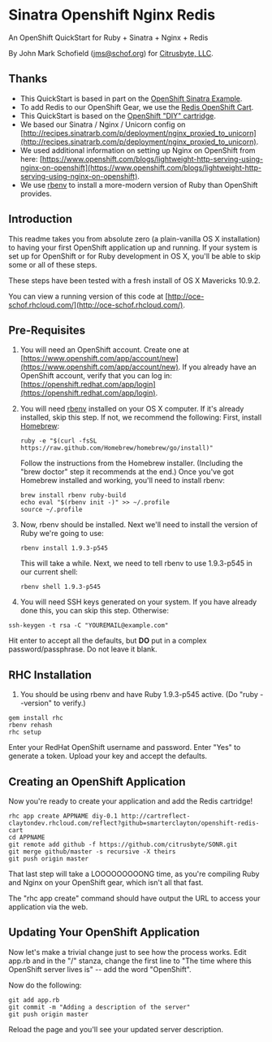 # Sinatra Openshift Nginx Redis

An OpenShift QuickStart for Ruby + Sinatra + Nginx + Redis

By John Mark Schofield (<a href="mailto:jms@schof.org">jms@schof.org</a>) for [Citrusbyte, LLC](https://citrusbyte.com/).


## Thanks
* This QuickStart is based in part on the [OpenShift Sinatra Example](https://github.com/openshift/sinatra-example).
* To add Redis to our OpenShift Gear, we use the [Redis OpenShift Cart](https://github.com/smarterclayton/openshift-redis-cart).
* This QuickStart is based on the [OpenShift "DIY" cartridge](https://github.com/openshift/origin-server/tree/master/cartridges/openshift-origin-cartridge-diy/README.md).
* We based our Sinatra / Nginx / Unicorn config on [http://recipes.sinatrarb.com/p/deployment/nginx_proxied_to_unicorn](http://recipes.sinatrarb.com/p/deployment/nginx_proxied_to_unicorn).
* We used additional information on setting up Nginx on OpenShift from here: [https://www.openshift.com/blogs/lightweight-http-serving-using-nginx-on-openshift](https://www.openshift.com/blogs/lightweight-http-serving-using-nginx-on-openshift).
* We use [rbenv](http://rbenv.org/) to install a more-modern version of Ruby than OpenShift provides.

## Introduction
This readme takes you from absolute zero (a plain-vanilla OS X installation) to having your first OpenShift application up and running. If your system is set up for OpenShift or for Ruby development in OS X, you'll be able to skip some or all of these steps.

These steps have been tested with a fresh install of OS X Mavericks 10.9.2.

You can view a running version of this code at [http://oce-schof.rhcloud.com/](http://oce-schof.rhcloud.com/).


## Pre-Requisites
1. You will need an OpenShift account. Create one at [https://www.openshift.com/app/account/new](https://www.openshift.com/app/account/new). If you already have an OpenShift account, verify that you can log in: [https://openshift.redhat.com/app/login](https://openshift.redhat.com/app/login).
2. You will need [rbenv](http://rbenv.org/) installed on your OS X computer. If it's already installed, skip this step. If not, we recommend the following:
    First, install [Homebrew](http://brew.sh/):

    ```
    ruby -e "$(curl -fsSL https://raw.github.com/Homebrew/homebrew/go/install)"
    ```
    Follow the instructions from the Homebrew installer. (Including the "brew doctor" step it recommends at the end.) Once you've got Homebrew installed and working, you'll need to install rbenv:

    ```
    brew install rbenv ruby-build
    echo eval "$(rbenv init -)" >> ~/.profile
    source ~/.profile
    ```

3. Now, rbenv should be installed. Next we'll need to install the version of Ruby we're going to use:
    ```
    rbenv install 1.9.3-p545
    ```

    This will take a while. Next, we need to tell rbenv to use 1.9.3-p545 in our current shell:
    ```
    rbenv shell 1.9.3-p545
    ```

4. You will need SSH keys generated on your system. If you have already done this, you can skip this step. Otherwise:
```
ssh-keygen -t rsa -C "YOUREMAIL@example.com"
```
Hit enter to accept all the defaults, but **DO** put in a complex password/passphrase. Do not leave it blank.




## RHC Installation
1. You should be using rbenv and have Ruby 1.9.3-p545 active. (Do "ruby --version" to verify.)

```
gem install rhc
rbenv rehash
rhc setup
```
Enter your RedHat OpenShift username and password. Enter "Yes" to generate a token. Upload your key and accept the defaults.


## Creating an OpenShift Application
Now you're ready to create your application and add the Redis cartridge!

```
rhc app create APPNAME diy-0.1 http://cartreflect-claytondev.rhcloud.com/reflect?github=smarterclayton/openshift-redis-cart
cd APPNAME
git remote add github -f https://github.com/citrusbyte/SONR.git
git merge github/master -s recursive -X theirs
git push origin master
```

That last step will take a LOOOOOOOOONG time, as you're compiling Ruby and Nginx on your OpenShift gear, which isn't all that fast.

The "rhc app create" command should have output the URL to access your application via the web.

## Updating Your OpenShift Application

Now let's make a trivial change just to see how the process works. Edit app.rb and in the "/" stanza, change the first line to "The time where this OpenShift server lives is" -- add the word "OpenShift".

Now do the following:
```
git add app.rb
git commit -m "Adding a description of the server"
git push origin master
```

Reload the page and you'll see your updated server description.
